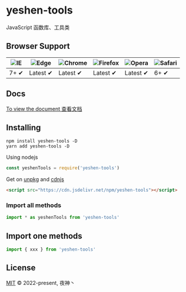 # yeshen-tools



JavaScript 函数库、工具类

## Browser Support

![IE](https://raw.github.com/alrra/browser-logos/master/src/archive/internet-explorer_7-8/internet-explorer_7-8_48x48.png) | ![Edge](https://raw.github.com/alrra/browser-logos/master/src/edge/edge_48x48.png) | ![Chrome](https://raw.github.com/alrra/browser-logos/master/src/chrome/chrome_48x48.png) | ![Firefox](https://raw.github.com/alrra/browser-logos/master/src/firefox/firefox_48x48.png) | ![Opera](https://raw.github.com/alrra/browser-logos/master/src/opera/opera_48x48.png) | ![Safari](https://raw.github.com/alrra/browser-logos/master/src/safari/safari_48x48.png)
--- | --- | --- | --- | --- | --- |
7+ ✔ | Latest ✔ | Latest ✔ | Latest ✔ | Latest ✔ | 6+ ✔ |

## Docs

[To view the document 查看文档](https://yeshenzhy.github.io/learn-web/vite/whyVite.html)

## Installing

```shell
npm install yeshen-tools -D
yarn add yeshen-tools -D
```

Using nodejs

```javascript
const yeshenTools = require('yeshen-tools')
```

Get on [unpkg](https://unpkg.com/yeshen-tools/) and [cdnjs](https://cdn.jsdelivr.net/npm/yeshen-tools/)

```HTML
<script src="https://cdn.jsdelivr.net/npm/yeshen-tools"></script>
```

### Import all methods

```javascript
import * as yeshenTools from 'yeshen-tools'

```
## Import one methods


```javascript
import { xxx } from 'yeshen-tools'

```
## License

[MIT](LICENSE) © 2022-present, 夜神丶